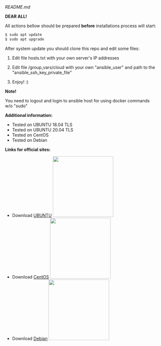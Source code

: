 *README.md*

**DEAR ALL!**

All actions bellow should be prepared **before** installations process will start:

```sh
$ sudo apt update
$ sudo apt upgrade
```

After system update you should clone this repo and edit some files:

1. Edit file hosts.txt with your own server's IP addresses

2. Edit file /group_vars/cloud with your own "ansible_user" and path to the "ansible_ssh_key_private_file"

3. Enjoy! :)

**Note!**

You need to logout and login to ansible host for using docker commands w/o "sudo"

**Additional information:**

*   Tested on UBUNTU 18.04 TLS
*   Tested on UBUNTU 20.04 TLS
*   Tested on CentOS
*   Tested on Debian

**Links for official sites:**

- Download [UBUNTU](https://ubuntu.com/#download) <img src="https://linagora.com/wp-content/uploads/2018/05/Ubuntu-logo.png" width="200"/>
- Download [CentOS](https://www.centos.org/download/) <img src="https://cdn.worldvectorlogo.com/logos/centos.svg" width="200"/>
- Download [Debian](https://www.debian.org/releases/buster/releasenotes) <img src="https://sun9-50.userapi.com/c849236/v849236923/146b71/p35XEjeHTYE.jpg" width="200"/>
